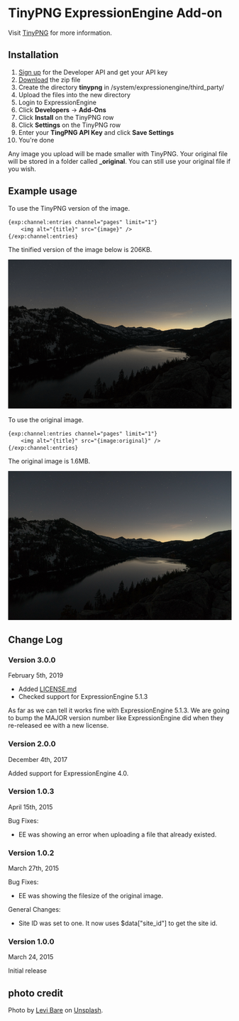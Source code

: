 # TinyPNG ExpressionEngine Add-on

Visit [TinyPNG](https://tinypng.com/) for more information.

## Installation

1. [Sign up](https://tinypng.com/developers) for the Developer API and get your API key
2. [Download](https://github.com/BulldogCreative/tinypng/releases) the zip file
3. Create the directory **tinypng** in /system/expressionengine/third_party/
4. Upload the files into the new directory
5. Login to ExpressionEngine
6. Click **Developers** -> **Add-Ons**
7. Click **Install** on the TinyPNG row
8. Click **Settings** on the TinyPNG row
9. Enter your **TingPNG API Key** and click **Save Settings**
10. You're done

Any image you upload will be made smaller with TinyPNG. Your original file will be stored
in a folder called **_original**. You can still use your original file if you wish.

## Example usage

To use the TinyPNG version of the image.

    {exp:channel:entries channel="pages" limit="1"}
        <img alt="{title}" src="{image}" />
    {/exp:channel:entries}

The tinified version of the image below is 206KB.

![TinyPNG version](samples/after.png)

To use the original image.

    {exp:channel:entries channel="pages" limit="1"}
        <img alt="{title}" src="{image:original}" />
    {/exp:channel:entries}

The original image is 1.6MB.

![Original version](samples/before.png)

## Change Log

### Version 3.0.0

February 5th, 2019

* Added [LICENSE.md](LICENSE.md)
* Checked support for ExpressionEngine 5.1.3

As far as we can tell it works fine with ExpressionEngine 5.1.3. We are going to
bump the MAJOR version number like ExpressionEngine did when they re-released ee
with a new license.

### Version 2.0.0

December 4th, 2017

Added support for ExpressionEngine 4.0.

### Version 1.0.3

April 15th, 2015

Bug Fixes:

* EE was showing an error when uploading a file that already existed.

### Version 1.0.2

March 27th, 2015

Bug Fixes:

* EE was showing the filesize of the original image.

General Changes:

* Site ID was set to one. It now uses $data["site_id"] to get the site id.

### Version 1.0.0

March 24, 2015

Initial release

## photo credit

Photo by [Levi Bare](https://unsplash.com/photos/xCfHL21VpDk?utm_source=unsplash&utm_medium=referral&utm_content=creditCopyText)
on
[Unsplash](https://unsplash.com/?utm_source=unsplash&utm_medium=referral&utm_content=creditCopyText).
